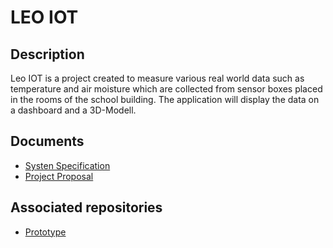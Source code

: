 # LEO IOT

## Description
Leo IOT is a project created to measure various real world data
such as temperature and air moisture which are collected from sensor
boxes placed in the rooms of the school building. The application
will display the data on a dashboard and a 3D-Modell.

## Documents

- [Systen Specification](https://2021-4ahitm-itp.github.io/01-project-proposal-school-iot/)
- [Project Proposal](https://2021-4ahitm-itp.github.io/01-project-proposal-school-iot/Proposal)

## Associated repositories

- [Prototype](https://github.com/QuirinEcker/quarkus-mqtt)
